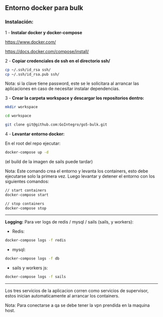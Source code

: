 ## Entorno docker para bulk

### Instalación:
1 - **Instalar docker y docker-compose**

https://www.docker.com/

https://docs.docker.com/compose/install/

2 - **Copiar credenciales de ssh en el directorio ssh/**

```bash
cp ~/.ssh/id_rsa ssh/
cp ~/.ssh/id_rsa.pub ssh/
```

Nota: si la clave tiene password, este se le solicitara al arrancar las aplicaciones en caso de necesitar instalar dependencias.


3 - **Crear la carpeta workspace y descargar los repositorios dentro:**

```bash
mkdir workspace

cd workspace

git clone git@github.com:GoIntegro/go5-bulk.git

```

4 - **Levantar entorno docker:**

En el root del repo ejecutar:

```bash
docker-compose up -d
```

(el build de la imagen de sails puede tardar)

Nota: Este comando crea el entorno y levanta los containers, esto debe ejecutarse solo la primera vez. Luego levantar y detener el entorno con los siguientes comandos:

```bash
// start containers
docker-compose start

// stop containers
docker-compose stop
```

--------------------------------------------------------------------------

**Logging:**
Para ver logs de redis / mysql / sails (sails, y workers):

- Redis:
```bash
docker-compose logs -f redis
```
- mysql:
```bash
docker-compose logs -f db
```
- sails y workers js:
```bash
docker-compose logs -f sails
```

--------------------------------------------------------------------------

Los tres servicios de la aplicacion corren como servicios de supervisor, estos inician automaticamente al arrancar los containers.

Nota: Para conectarse a qa se debe tener la vpn prendida en la maquina host.

